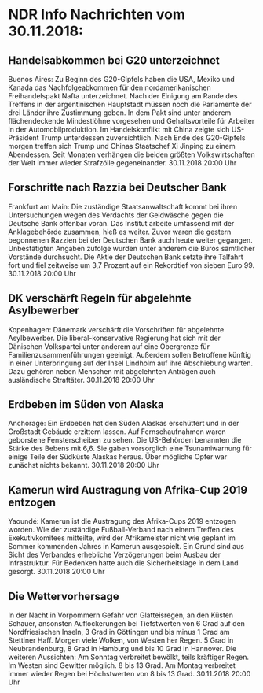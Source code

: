 # NDR Info Nachrichten vom 30.11.2018:


## Handelsabkommen bei G20 unterzeichnet
Buenos Aires: Zu Beginn des G20-Gipfels haben die USA, Mexiko und Kanada das Nachfolgeabkommen für den nordamerikanischen Freihandelspakt Nafta unterzeichnet. Nach der Einigung am Rande des Treffens in der argentinischen Hauptstadt müssen noch die Parlamente der drei Länder ihre Zustimmung geben. In dem Pakt sind unter anderem flächendeckende Mindestlöhne vorgesehen und Gehaltsvorteile für Arbeiter in der Automobilproduktion. Im Handelskonflikt mit China zeigte sich US-Präsident Trump unterdessen zuversichtlich. Nach Ende des G20-Gipfels morgen treffen sich Trump und Chinas Staatschef Xi Jinping zu einem Abendessen. Seit Monaten verhängen die beiden größten Volkswirtschaften der Welt immer wieder Strafzölle gegeneinander. 30.11.2018 20:00 Uhr 

## Forschritte nach Razzia bei Deutscher Bank
Frankfurt am Main: Die zuständige Staatsanwaltschaft kommt bei ihren Untersuchungen wegen des Verdachts der Geldwäsche gegen die Deutsche Bank offenbar voran. Das Institut arbeite umfassend mit der Anklagebehörde zusammen, hieß es weiter. Zuvor waren die gestern begonnenen Razzien bei der Deutschen Bank auch heute weiter gegangen. Unbestätigten Angaben zufolge wurden unter anderem die Büros sämtlicher Vorstände durchsucht. Die Aktie der Deutschen Bank setzte ihre Talfahrt fort und fiel zeitweise um 3,7 Prozent auf ein Rekordtief von sieben Euro 99. 30.11.2018 20:00 Uhr 

## DK verschärft Regeln für abgelehnte Asylbewerber
Kopenhagen:	Dänemark verschärft die Vorschriften für abgelehnte Asylbewerber. Die liberal-konservative Regierung hat sich mit der Dänischen Volkspartei  unter anderem auf eine Obergrenze für Familienzusammenführungen geeinigt. Außerdem sollen Betroffene künftig in einer Unterbringung auf der Insel Lindholm auf ihre Abschiebung warten. Dazu gehören neben Menschen mit abgelehnten Anträgen auch ausländische Straftäter. 30.11.2018 20:00 Uhr 

## Erdbeben im Süden von Alaska
Anchorage: Ein Erdbeben hat den Süden Alaskas erschüttert und in der Großstadt Gebäude erzittern lassen. Auf Fernsehaufnahmen waren geborstene Fensterscheiben zu sehen. Die US-Behörden benannten die Stärke des Bebens mit 6,6. Sie gaben vorsorglich eine Tsunamiwarnung für einige Teile der Südküste Alaskas heraus. Über mögliche Opfer war zunächst nichts bekannt. 30.11.2018 20:00 Uhr 

## Kamerun wird Austragung von Afrika-Cup 2019 entzogen
Yaoundé: Kamerun ist die Austragung des Afrika-Cups 2019 entzogen worden. Wie der zuständige Fußball-Verband nach einem Treffen des Exekutivkomitees mitteilte, wird der Afrikameister nicht wie geplant im Sommer kommenden Jahres in Kamerun ausgespielt. Ein Grund sind aus Sicht des Verbandes erhebliche Verzögerungen beim Ausbau der Infrastruktur. Für Bedenken hatte auch die Sicherheitslage in dem Land gesorgt. 30.11.2018 20:00 Uhr 

## Die Wettervorhersage
In der Nacht in Vorpommern Gefahr von Glatteisregen, an den Küsten Schauer, ansonsten Auflockerungen bei Tiefstwerten von 6 Grad auf den Nordfriesischen Inseln, 3 Grad in Göttingen und bis minus 1 Grad am Stettiner Haff. Morgen viele Wolken, von Westen her Regen. 5 Grad in Neubrandenburg, 8 Grad in Hamburg und bis 10 Grad in Hannover. Die weiteren Aussichten: Am Sonntag verbreitet bewölkt, teils kräftiger Regen. Im Westen sind Gewitter möglich. 8 bis 13 Grad. Am Montag verbreitet immer wieder Regen bei Höchstwerten von 8 bis 13 Grad. 30.11.2018 20:00 Uhr 
